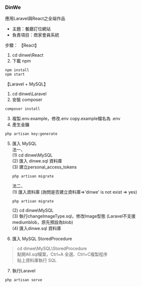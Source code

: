 ### DinWe
應用Laravel與React之全端作品
- 主題：餐廳訂位網站
- 負責項目：商家會員系統

步驟：
【React】
1. cd dinwe\React
2. 下載 npm
```
npm install
npm start
```  
  
【Laravel + MySQL】
1. cd dinwe\Laravel
2. 安裝 composer
```
composer install
```
3. 複製.env.example，修改.env copy.example檔名為 .env
4. 產生金鑰
```
php artisan key:generate
```
5. 匯入 MySQL  
    法一、  
    (1) cd dinwe\MySQL  
    (2) 匯入 dinwe.sql 資料庫  
    (3) 建立personal_access_tokens
    ```
    php artisan migrate
    ``` 
    
    法二、  
    (1) 匯入資料庫 (詢問是否建立資料庫=>'dinwe' is not exist => yes)
    ```
    php artisan migrate
    ```
    (2) cd dinwe\MySQL  
    (3) 執行changeImageType.sql，修改Image型態 (Laravel不支援mediumblob，原先預設為blob)  
    (4) 匯入dinwe.sql 資料庫  
    
6. 匯入 MySQL StoredProcedure
>cd dinwe\MySQL\StoredProcedure  
>點開All.sql檔案，Ctrl+A 全選、Ctrl+C複製程序  
>貼上資料庫執行 SQL  
    
7. 執行Laravel 
```
php artisan serve
```

